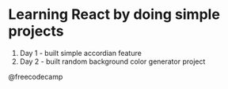 # Learning React by doing simple projects

1. Day 1 - built simple accordian feature
2. Day 2 - built random background color generator project

@freecodecamp

